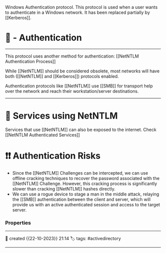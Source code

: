 
Windows Authentication protocol. This protocol is used when a user wants to authenticate in a Windows network. It has been replaced partially by [[Kerberos]].


# 🚀 - Authentication
---
This protocol uses another method for authentication: [[NetNTLM Authentication Process]]

While [[NetNTLM]] should be considered obsolete, most networks will have both ([[NetNTLM]] and [[Kerberos]]) protocols enabled.

Authentication protocols like [[NetNTLM]] use [[SMB]] for transport help over the network and reach their workstation/server destinations. 

---

# 📜 Services using NetNTLM

Services that use [[NetNTLM]] can also be exposed to the internet. Check [[NetNTLM Authenticated Services]]


# ❗❗ Authentication Risks

- Since the [[NetNTLM]] Challenges can be intercepted, we can use offline cracking techniques to recover the password associated with the [[NetNTLM]] Challenge. However, this cracking process is significantly slower than cracking [[NetNTLM]] hashes directly.
- We can use a rogue device to stage a man in the middle attack, relaying the [[SMB]] authentication between the client and server, which will provide us with an active authenticated session and access to the target server.

### Properties
---
📆 created   {{22-10-2023}} 21:14
🏷️ tags: #activedirectory   

---

